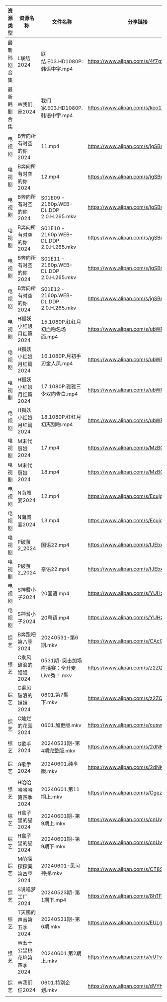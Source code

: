 | 资源类型   | 资源名称            | 文件名称                                    | 分享链接                                 | 更新时间                |
| ------ | --------------- | --------------------------------------- | ------------------------------------ | ------------------- |
| 最新韩剧合集 | L联结2024         | 联结.E03.HD1080P.韩语中字.mp4                 | https://www.alipan.com/s/4f7g9UiAEUn | 2024-06-01 00:08:05 |
| 最新韩剧合集 | W我们家2024        | 我们家.E03.HD1080P.韩语中字.mp4                | https://www.alipan.com/s/keo1YwSJiuD | 2024-06-01 00:08:18 |
| 电视剧    | B奔向所有时空的你2024   | 11.mp4                                  | https://www.alipan.com/s/jgSBmrur6EC | 2024-06-01 00:05:04 |
| 电视剧    | B奔向所有时空的你2024   | 12.mp4                                  | https://www.alipan.com/s/jgSBmrur6EC | 2024-06-01 00:05:04 |
| 电视剧    | B奔向所有时空的你2024   | S01E09 - 2160p.WEB-DL.DDP 2.0.H.265.mkv | https://www.alipan.com/s/jgSBmrur6EC | 2024-06-01 16:05:05 |
| 电视剧    | B奔向所有时空的你2024   | S01E10 - 2160p.WEB-DL.DDP 2.0.H.265.mkv | https://www.alipan.com/s/jgSBmrur6EC | 2024-06-01 16:05:05 |
| 电视剧    | B奔向所有时空的你2024   | S01E11 - 2160p.WEB-DL.DDP 2.0.H.265.mkv | https://www.alipan.com/s/jgSBmrur6EC | 2024-06-01 16:05:04 |
| 电视剧    | B奔向所有时空的你2024   | S01E12 - 2160p.WEB-DL.DDP 2.0.H.265.mkv | https://www.alipan.com/s/jgSBmrur6EC | 2024-06-01 16:05:04 |
| 电视剧    | H狐妖小红娘月红篇2024   | 15.1080P.红红月初血吻名场面.mp4                  | https://www.alipan.com/s/ubWRzJVSB3f | 2024-06-01 07:36:06 |
| 电视剧    | H狐妖小红娘月红篇2024   | 16.1080P.月初手刃金人凤.mp4                    | https://www.alipan.com/s/ubWRzJVSB3f | 2024-06-01 07:36:06 |
| 电视剧    | H狐妖小红娘月红篇2024   | 17.1080P.雅雅三少双向告白.mp4                   | https://www.alipan.com/s/ubWRzJVSB3f | 2024-06-01 07:36:06 |
| 电视剧    | H狐妖小红娘月红篇2024   | 18.1080P.红红月初离别吻.mp4                    | https://www.alipan.com/s/ubWRzJVSB3f | 2024-06-01 07:36:06 |
| 电视剧    | M末代厨娘2024       | 17.mp4                                  | https://www.alipan.com/s/MzBG2dCbCix | 2024-06-01 14:05:36 |
| 电视剧    | M末代厨娘2024       | 18.mp4                                  | https://www.alipan.com/s/MzBG2dCbCix | 2024-06-01 14:05:35 |
| 电视剧    | N南城宴2024        | 12.mp4                                  | https://www.alipan.com/s/EcujqdaQJ8C | 2024-06-01 14:05:47 |
| 电视剧    | N南城宴2024        | 13.mp4                                  | https://www.alipan.com/s/EcujqdaQJ8C | 2024-06-01 14:05:47 |
| 电视剧    | P破茧2_2024       | 国语22.mp4                                | https://www.alipan.com/s/tJEbxwiiXXs | 2024-06-01 14:05:58 |
| 电视剧    | P破茧2_2024       | 泰语22.mp4                                | https://www.alipan.com/s/tJEbxwiiXXs | 2024-06-01 14:05:57 |
| 电视剧    | S神耆小子2024       | 20国语.mp4                                | https://www.alipan.com/s/YUHzska9nMA | 2024-06-01 00:06:14 |
| 电视剧    | S神耆小子2024       | 20粤语.mp4                                | https://www.alipan.com/s/YUHzska9nMA | 2024-06-01 00:06:14 |
| 综艺     | B奔跑吧第八季2024     | 20240531-第6期.mkv                        | https://www.alipan.com/s/CAcGkk8vZXT | 2024-06-01 00:06:29 |
| 综艺     | C乘风破浪的姐姐2024    | 0531期-突击加场直播赛：全开麦Live秀！.mkv             | https://www.alipan.com/s/z2ZQFhKX5nR | 2024-06-01 00:06:40 |
| 综艺     | C乘风破浪的姐姐2024    | 0601.第7期下.mkv                           | https://www.alipan.com/s/z2ZQFhKX5nR | 2024-06-01 14:06:43 |
| 综艺     | C灿烂的花园2024      | 0601.加更版.mkv                            | https://www.alipan.com/s/cusw5oJaLFV | 2024-06-01 14:06:46 |
| 综艺     | G歌手2024         | 20240531期-第4期完整版.mkv                    | https://www.alipan.com/s/2dNKCR1mK3D | 2024-06-01 00:06:45 |
| 综艺     | G歌手2024         | 20240601.纯享版.mkv                        | https://www.alipan.com/s/2dNKCR1mK3D | 2024-06-01 14:06:48 |
| 综艺     | H哈哈哈哈哈第四季2024   | 20240601.第11期上.mkv                      | https://www.alipan.com/s/CgezbEPvmVp | 2024-06-01 14:06:51 |
| 综艺     | H盒子里的猫2024      | 20240601期-第9期上.mkv                      | https://www.alipan.com/s/cnUw8UeQ7bS | 2024-06-01 14:06:57 |
| 综艺     | H盒子里的猫2024      | 20240601期-第9期下.mkv                      | https://www.alipan.com/s/cnUw8UeQ7bS | 2024-06-01 14:06:56 |
| 综艺     | M萌探探探案第四季2024   | 20240601-见习神探.mkv                       | https://www.alipan.com/s/CT8S7QehFWz | 2024-06-01 14:07:10 |
| 综艺     | S说唱梦工厂2024      | 20240523期-第1期下.mp4                      | https://www.alipan.com/s/8hTFJiRBK62 | 2024-06-01 08:07:19 |
| 综艺     | T天赐的声音第五季2024   | 20240531期-第6期.mkv                       | https://www.alipan.com/s/EULgZTroyjo | 2024-06-01 14:07:31 |
| 综艺     | W五十公里桃花坞第四季2024 | 20240601.第2期上.mkv                       | https://www.alipan.com/s/vUTvQycFkAZ | 2024-06-01 14:07:34 |
| 综艺     | W我们仨2024        | 0601.特别企划.mkv                           | https://www.alipan.com/s/dVYhFcy3TMz | 2024-06-01 14:07:42 |
